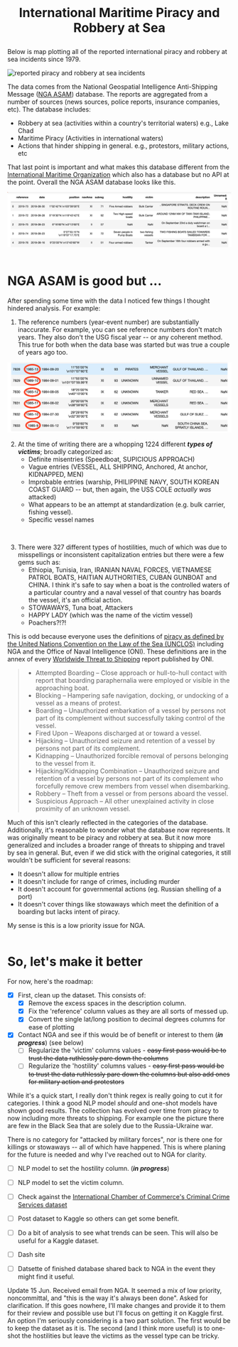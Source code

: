 <br>

#  <p align="center">International Maritime Piracy and Robbery at Sea </p>

Below is map plotting all of the reported international piracy and robbery at sea incidents since 1979.

![reported piracy and robbery at sea incidents](images/updated_events.png "All international piracy and robbery at sea events since 1979")

The data comes from the National Geospatial Intelligence Anti-Shipping Message ([NGA ASAM](https://msi.nga.mil/Piracy)) database. The reports are aggregated from a number of sources (news sources, police reports, insurance companies, etc). The database includes:
- Robbery at sea (activities within a country's territorial waters) e.g., Lake Chad
- Maritime Piracy (Activities in international waters)
- Actions that hinder shipping in general. e.g., protestors, military actions, etc

That last point is important and what makes this database different from the [International Maritime Organization](https://gisis.imo.org/Public/) which also has a database but no API at the point. Overall the NGA ASAM database looks like this.

![raw data](images/imported_raw_data.png "pandas dataframe of NGA ASAM database")
<br>
<br>
# NGA ASAM is good but ...
After spending some time with the data I noticed few things I thought hindered analysis. For example:


1. The reference numbers (year-event number) are substantially inaccurate. For example, you can see reference numbers don't match years. They also don't the USG fiscal year -- or any coherent method. This true for both when the data base was started but was true a couple of years ago too.

![Reference-Date Discrepancies](images/reference-date_discrepencies.png "Reference-Date Discrepancies")


2. At the time of writing there are a whopping 1224 different ***types of victims***; broadly categorized as:
    - Definite misentries (Speedboat, SUPICIOUS APPROACH)
    - Vague entries (VESSEL, ALL SHIPPING, Anchored, At anchor,  KIDNAPPED, MEN)
    - Improbable entries (warship, PHILIPPINE NAVY, SOUTH KOREAN COAST GUARD -- but, then again, the USS COLE *actually was* attacked)
    - What appears to be an attempt at standardization (e.g. bulk carrier, fishing vessel).
    - Specific vessel names
<br>

3. There were 327 different types of hostilities, much of which was due to misspellings or inconsistent capitalization entries but there were a few gems such as:
    - Ethiopia, Tunisia, Iran, IRANIAN NAVAL FORCES, VIETNAMESE PATROL BOATS, HAITIAN AUTHORITIES, CUBAN GUNBOAT and CHINA. I think it's safe to say when a boat is the controlled waters of a particular country and a naval vessel of that country has boards the vessel, it's an official action.
    - STOWAWAYS, Tuna boat, Attackers
    - HAPPY LADY (which was the name of the victim vessel)
    - Poachers?!?!

This is odd because everyone uses the definitions of [piracy as defined by the United Nations Convention on the Law of the Sea (UNCLOS)](https://www.un.org/Depts/los/piracy/piracy.htm) including NGA and the Office of Naval Intelligence (ONI). These definitions are in the annex of every [Worldwide Threat to Shipping](https://www.oni.navy.mil/ONI-Reports/Shipping-Threat-Reports/Worldwide-Threat-to-Shipping/) report published by ONI.
<blockquote>

 * Attempted Boarding – Close approach or hull-to-hull contact with report that boarding paraphernalia were employed or visible in the approaching boat.
 * Blocking – Hampering safe navigation, docking, or undocking of a vessel as a means of protest.
 * Boarding – Unauthorized embarkation of a vessel by persons not part of its complement without successfully taking control of the vessel.
 * Fired Upon – Weapons discharged at or toward a vessel.
 * Hijacking – Unauthorized seizure and retention of a vessel by persons not part of its complement.
 * Kidnapping – Unauthorized forcible removal of persons belonging to the vessel from it.
 * Hijacking/Kidnapping Combination – Unauthorized seizure and retention of a vessel by persons not part of its complement who forcefully remove crew members from vessel when disembarking.
 * Robbery – Theft from a vessel or from persons aboard the vessel.
 * Suspicious Approach – All other unexplained activity in close proximity of an unknown vessel.
</blockquote>

Much of this isn't clearly reflected in the categories of the database. Additionally, it's reasonable to wonder what the database now represents. It was originally meant to be piracy and robbery at sea. But it now more generalized and includes a broader range of threats to shipping and travel by sea in general. But, even if we did stick with the original categories, it still wouldn't be sufficient for several reasons:<br>
* It doesn't allow for multiple entries
* It doesn't include for range of crimes, including murder
* It doesn't account for governmental actions (eg. Russian shelling of a port)
* It doesn't cover things like stowaways which meet the definition of a boarding but lacks intent of piracy.

 My sense is this is a low priority issue for NGA.
<br>
<br>


# So, let's make it better

For now, here's the roadmap:
-  [x] First, clean up the dataset. This consists of:
    - [x] Remove the excess spaces in the description column.
    - [x] Fix the 'reference' column values as they are all sorts of messed up.
    - [x] Convert the single lat/long position to decimal degrees columns for ease of plotting

- [x] Contact NGA and see if this would be of benefit or interest to them (***in progress***) (see below)
    - [ ] Regularize the 'victim' columns values  - ~~easy first pass would be to trust the data ruthlessly pare down the columns~~
    - [ ] Regularize the 'hostility' columns values - ~~easy first pass would be to trust the data ruthlessly pare down the columns but also add ones for military action and protestors~~

While it's a quick start, I really don't think regex is really going to cut it for categories. I think a good NLP model *should* and one-shot models have shown good results. The collection has evolved over time from piracy to now including more threats to shipping. For example one the picture there are few in the Black Sea that are solely due to the Russia-Ukraine war.



There is no category for "attacked by military forces", nor is there one for killings or stowaways -- all of which have happened. This is where planing for the future is needed and why I've reached out to NGA for clarity.

- [ ] NLP model to set the hostility column. (***in progress***)
- [ ] NLP model to set the victim column.
- [ ] Check against the [International Chamber of Commerce's Criminal Crime Services dataset](www.icc-ccs.org)

- [ ] Post dataset to Kaggle so others can get some benefit.
- [ ] Do a bit of analysis to see what trends can be seen. This will also be useful for a Kaggle dataset.
- [ ] Dash site
- [ ] Datsette of finished database shared back to NGA in the event they might find it useful.

Update 15 Jun. Received email from NGA. It seemed a mix of low priority, noncommittal, and "this is the way it's always been done". Asked for clarification. If this goes nowhere, I'll make changes and provide it to them for their review and possible use but I'll focus on getting it on Kaggle first.  An option I'm seriously considering is a two part solution. The first would be to keep the dataset as it is. The second (and I think more useful) is to one-shot the hostilities but leave the victims as the vessel type can be tricky.
